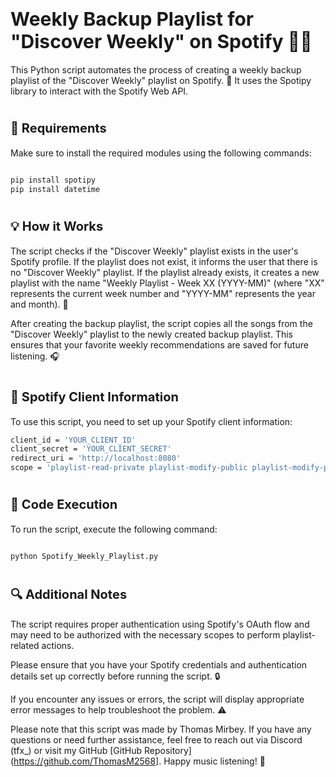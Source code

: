 
# <span style="font-size:30px">Weekly Backup Playlist for "Discover Weekly" on Spotify :musical_note::sparkles:</span>


This Python script automates the process of creating a weekly backup playlist of the "Discover Weekly" playlist on Spotify. :rocket: It uses the Spotipy library to interact with the Spotify Web API.

# <span style="font-size:20px">:bookmark_tabs: Requirements</span>


Make sure to install the required modules using the following commands:

```bash

pip install spotipy
pip install datetime
```
# <span style="font-size:20px">:bulb: How it Works</span>


The script checks if the "Discover Weekly" playlist exists in the user's Spotify profile. If the playlist does not exist, it informs the user that there is no "Discover Weekly" playlist. If the playlist already exists, it creates a new playlist with the name "Weekly Playlist - Week XX (YYYY-MM)" (where "XX" represents the current week number and "YYYY-MM" represents the year and month). :date:

After creating the backup playlist, the script copies all the songs from the "Discover Weekly" playlist to the newly created backup playlist. This ensures that your favorite weekly recommendations are saved for future listening. :headphones:


# <span style="font-size:20px">:key: Spotify Client Information</span>
To use this script, you need to set up your Spotify client information:

```bash
client_id = 'YOUR_CLIENT_ID'
client_secret = 'YOUR_CLIENT_SECRET'
redirect_uri = 'http://localhost:8080'
scope = 'playlist-read-private playlist-modify-public playlist-modify-private'
```
# <span style="font-size:20px">:floppy_disk: Code Execution</span>

To run the script, execute the following command:

```bash

python Spotify_Weekly_Playlist.py
```

# <span style="font-size:20px">:mag: Additional Notes</span>

The script requires proper authentication using Spotify's OAuth flow and may need to be authorized with the necessary scopes to perform playlist-related actions.

Please ensure that you have your Spotify credentials and authentication details set up correctly before running the script. :lock:

If you encounter any issues or errors, the script will display appropriate error messages to help troubleshoot the problem. :warning:

Please note that this script was made by Thomas Mirbey. If you have any questions or need further assistance, feel free to reach out via Discord (tfx_) or visit my GitHub [GitHub Repository](https://github.com/ThomasM2568]. Happy music listening! :musical_note:
